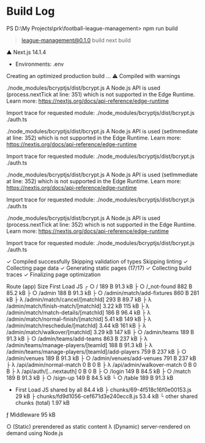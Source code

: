 # Build Log

PS D:\My Projects\prk\football-league-management> npm run build

> league-management@0.1.0 build
> next build

   ▲ Next.js 14.1.4
   - Environments: .env

   Creating an optimized production build ...
 ⚠ Compiled with warnings

./node_modules/bcryptjs/dist/bcrypt.js
A Node.js API is used (process.nextTick at line: 351) which is not supported in the Edge Runtime.
Learn more: https://nextjs.org/docs/api-reference/edge-runtime

Import trace for requested module:
./node_modules/bcryptjs/dist/bcrypt.js
./auth.ts

./node_modules/bcryptjs/dist/bcrypt.js
A Node.js API is used (setImmediate at line: 352) which is not supported in the Edge Runtime.
Learn more: https://nextjs.org/docs/api-reference/edge-runtime

Import trace for requested module:
./node_modules/bcryptjs/dist/bcrypt.js
./auth.ts

./node_modules/bcryptjs/dist/bcrypt.js
A Node.js API is used (setImmediate at line: 352) which is not supported in the Edge Runtime.
Learn more: https://nextjs.org/docs/api-reference/edge-runtime

Import trace for requested module:
./node_modules/bcryptjs/dist/bcrypt.js
./auth.ts

./node_modules/bcryptjs/dist/bcrypt.js
A Node.js API is used (process.nextTick at line: 352) which is not supported in the Edge Runtime.
Learn more: https://nextjs.org/docs/api-reference/edge-runtime

Import trace for requested module:
./node_modules/bcryptjs/dist/bcrypt.js
./auth.ts

 ✓ Compiled successfully
   Skipping validation of types
   Skipping linting
 ✓ Collecting page data
 ✓ Generating static pages (17/17)
 ✓ Collecting build traces
 ✓ Finalizing page optimization

Route (app)                                           Size     First Load JS
┌ ○ /                                                 189 B          91.3 kB
├ ○ /_not-found                                       882 B          85.2 kB
├ ○ /admin                                            188 B          91.3 kB
├ ○ /admin/match/add-fixtures                         860 B           281 kB
├ λ /admin/match/cancel/[matchId]                     293 B          89.7 kB
├ λ /admin/match/finish-match/[matchId]               3.22 kB         115 kB
├ λ /admin/match/match-details/[matchId]              186 B          96.4 kB
├ λ /admin/match/normal-finish/[matchId]              5.41 kB         149 kB
├ λ /admin/match/reschedule/[matchId]                 3.44 kB         161 kB
├ λ /admin/match/walkover/[matchId]                   3.29 kB         147 kB
├ ○ /admin/teams                                      189 B          91.3 kB
├ ○ /admin/teams/add-teams                            863 B           237 kB
├ λ /admin/teams/manage-players/[teamId]              188 B          91.3 kB
├ λ /admin/teams/manage-players/[teamId]/add-players  759 B           237 kB
├ ○ /admin/venues                                     189 B          91.3 kB
├ ○ /admin/venues/add-venues                          791 B           237 kB
├ λ /api/admin/normal-match                           0 B                0 B
├ λ /api/admin/walkover-match                         0 B                0 B
├ λ /api/auth/[...nextauth]                           0 B                0 B
├ ○ /login                                            149 B          84.5 kB
├ ○ /match                                            189 B          91.3 kB
├ ○ /sign-up                                          149 B          84.5 kB
└ ○ /table                                            189 B          91.3 kB
+ First Load JS shared by all                         84.4 kB
  ├ chunks/69-4f518c16f0e00153.js                     29 kB
  ├ chunks/fd9d1056-cef671d3e240ecc8.js               53.4 kB
  └ other shared chunks (total)                       1.97 kB


ƒ Middleware                                          95 kB

○  (Static)   prerendered as static content
λ  (Dynamic)  server-rendered on demand using Node.js